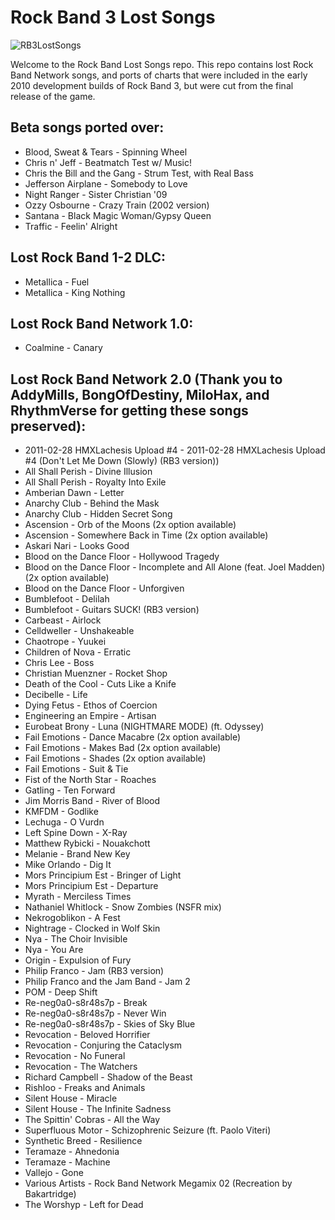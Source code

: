 # Rock Band 3 Lost Songs
![RB3LostSongs](./dependencies/header.png)

Welcome to the Rock Band Lost Songs repo. This repo contains lost Rock Band Network songs, and ports of charts that were included in the early 2010 development builds of Rock Band 3, but were cut from the final release of the game.

## Beta songs ported over:
* Blood, Sweat & Tears - Spinning Wheel
* Chris n' Jeff - Beatmatch Test w/ Music!
* Chris the Bill and the Gang - Strum Test, with Real Bass
* Jefferson Airplane - Somebody to Love
* Night Ranger - Sister Christian '09
* Ozzy Osbourne - Crazy Train (2002 version)
* Santana - Black Magic Woman/Gypsy Queen
* Traffic - Feelin' Alright

## Lost Rock Band 1-2 DLC:
* Metallica - Fuel
* Metallica - King Nothing

## Lost Rock Band Network 1.0:
* Coalmine - Canary

## Lost Rock Band Network 2.0 (Thank you to AddyMills, BongOfDestiny, MiloHax, and RhythmVerse for getting these songs preserved):
* 2011-02-28 HMXLachesis Upload #4 - 2011-02-28 HMXLachesis Upload #4 (Don't Let Me Down (Slowly) (RB3 version))
* All Shall Perish - Divine Illusion
* All Shall Perish - Royalty Into Exile
* Amberian Dawn - Letter
* Anarchy Club - Behind the Mask
* Anarchy Club - Hidden Secret Song
* Ascension - Orb of the Moons (2x option available)
* Ascension - Somewhere Back in Time (2x option available)
* Askari Nari - Looks Good
* Blood on the Dance Floor - Hollywood Tragedy
* Blood on the Dance Floor - Incomplete and All Alone (feat. Joel Madden) (2x option available)
* Blood on the Dance Floor - Unforgiven
* Bumblefoot - Delilah
* Bumblefoot - Guitars SUCK! (RB3 version)
* Carbeast - Airlock
* Celldweller - Unshakeable
* Chaotrope - Yuukei
* Children of Nova - Erratic
* Chris Lee - Boss
* Christian Muenzner - Rocket Shop
* Death of the Cool - Cuts Like a Knife
* Decibelle - Life
* Dying Fetus - Ethos of Coercion
* Engineering an Empire - Artisan
* Eurobeat Brony - Luna (NIGHTMARE MODE) (ft. Odyssey)
* Fail Emotions - Dance Macabre (2x option available)
* Fail Emotions - Makes Bad (2x option available)
* Fail Emotions - Shades (2x option available)
* Fail Emotions - Suit & Tie
* Fist of the North Star - Roaches
* Gatling - Ten Forward
* Jim Morris Band - River of Blood
* KMFDM - Godlike
* Lechuga - O Vurdn
* Left Spine Down - X-Ray
* Matthew Rybicki - Nouakchott
* Melanie - Brand New Key
* Mike Orlando - Dig It
* Mors Principium Est - Bringer of Light
* Mors Principium Est - Departure
* Myrath - Merciless Times
* Nathaniel Whitlock - Snow Zombies (NSFR mix)
* Nekrogoblikon - A Fest
* Nightrage - Clocked in Wolf Skin
* Nya - The Choir Invisible
* Nya - You Are
* Origin - Expulsion of Fury
* Philip Franco - Jam (RB3 version)
* Philip Franco and the Jam Band - Jam 2
* POM - Deep Shift
* Re-neg0a0-s8r48s7p - Break
* Re-neg0a0-s8r48s7p - Never Win
* Re-neg0a0-s8r48s7p - Skies of Sky Blue
* Revocation - Beloved Horrifier
* Revocation - Conjuring the Cataclysm
* Revocation - No Funeral
* Revocation - The Watchers
* Richard Campbell - Shadow of the Beast
* Rishloo - Freaks and Animals
* Silent House - Miracle
* Silent House - The Infinite Sadness
* The Spittin' Cobras - All the Way
* Superfluous Motor - Schizophrenic Seizure (ft. Paolo Viteri)
* Synthetic Breed - Resilience
* Teramaze - Ahnedonia
* Teramaze - Machine
* Vallejo - Gone
* Various Artists - Rock Band Network Megamix 02 (Recreation by Bakartridge)
* The Worshyp - Left for Dead
